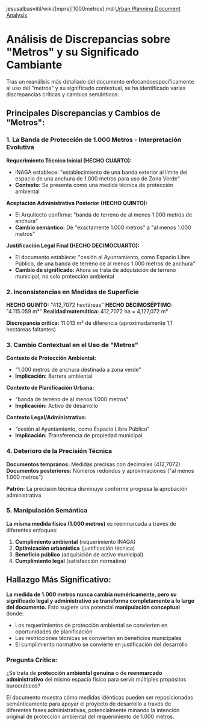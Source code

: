 jesusalbasvitil/wiki/[mprs][1000metros].md
[Urban Planning Document Analysis](https://claude.ai/public/artifacts/c87a85cc-3dcf-4bfe-a587-29f4fd421bfb)

# Análisis de Discrepancias sobre "Metros" y su Significado Cambiante

Tras un reanálisis más detallado del documento enfocandoespecíficamente al uso del "metros" y su significado contextual, se ha identificado varias discrepancias críticas y cambios semánticos:

## Principales Discrepancias y Cambios de "Metros":

### 1. **La Banda de Protección de 1.000 Metros - Interpretación Evolutiva**

**Requerimiento Técnico Inicial (HECHO CUARTO):**
- INAGA establece: "establecimiento de una banda exterior al límite del espacio de una anchura de 1.000 metros para uso de Zona Verde"
- **Contexto:** Se presenta como una medida técnica de protección ambiental

**Aceptación Administrativa Posterior (HECHO QUINTO):**
- El Arquitecto confirma: "banda de terreno de al menos 1.000 metros de anchura"
- **Cambio semántico:** De "exactamente 1.000 metros" a "al menos 1.000 metros"

**Justificación Legal Final (HECHO DECIMOCUARTO):**
- El documento establece: "cesión al Ayuntamiento, como Espacio Libre Público, de una banda de terreno de al menos 1.000 metros de anchura"
- **Cambio de significado:** Ahora se trata de adquisición de terreno municipal, no solo protección ambiental

### 2. **Inconsistencias en Medidas de Superficie**

**HECHO QUINTO:** "412,7072 hectáreas"
**HECHO DECIMOSÉPTIMO:** "4.115.059 m²" 
**Realidad matemática:** 412,7072 ha = 4,127,072 m²

**Discrepancia crítica:** 11.013 m² de diferencia (aproximadamente 1,1 hectáreas faltantes)

### 3. **Cambio Contextual en el Uso de "Metros"**

**Contexto de Protección Ambiental:**
- "1.000 metros de anchura destinada a zona verde"
- **Implicación:** Barrera ambiental

**Contexto de Planificación Urbana:**
- "banda de terreno de al menos 1.000 metros"
- **Implicación:** Activo de desarrollo

**Contexto Legal/Administrativo:**
- "cesión al Ayuntamiento, como Espacio Libre Público"
- **Implicación:** Transferencia de propiedad municipal

### 4. **Deterioro de la Precisión Técnica**

**Documentos tempranos:** Medidas precisas con decimales (412,7072)
**Documentos posteriores:** Números redondos y aproximaciones ("al menos 1.000 metros")

**Patrón:** La precisión técnica disminuye conforme progresa la aprobación administrativa

### 5. **Manipulación Semántica**

**La misma medida física (1.000 metros)** es reenmarcada a través de diferentes enfoques:

1. **Cumplimiento ambiental** (requerimiento INAGA)
2. **Optimización urbanística** (justificación técnica)
3. **Beneficio público** (adquisición de activo municipal)
4. **Cumplimiento legal** (satisfacción normativa)

## Hallazgo Más Significativo:

**La medida de 1.000 metros nunca cambia numéricamente, pero su significado legal y administrativo se transforma completamente a lo largo del documento.** Esto sugiere una potencial **manipulación conceptual** donde:

- Los requerimientos de protección ambiental se convierten en oportunidades de planificación
- Las restricciones técnicas se convierten en beneficios municipales
- El cumplimiento normativo se convierte en justificación del desarrollo

### Pregunta Crítica:

¿Se trata de **protección ambiental genuina** o de **reenmarcado administrativo** del mismo espacio físico para servir múltiples propósitos burocráticos?

El documento muestra cómo medidas idénticas pueden ser reposicionadas semánticamente para apoyar el proyecto de desarrollo a través de diferentes fases administrativas, potencialmente minando la intención original de protección ambiental del requerimiento de 1.000 metros.